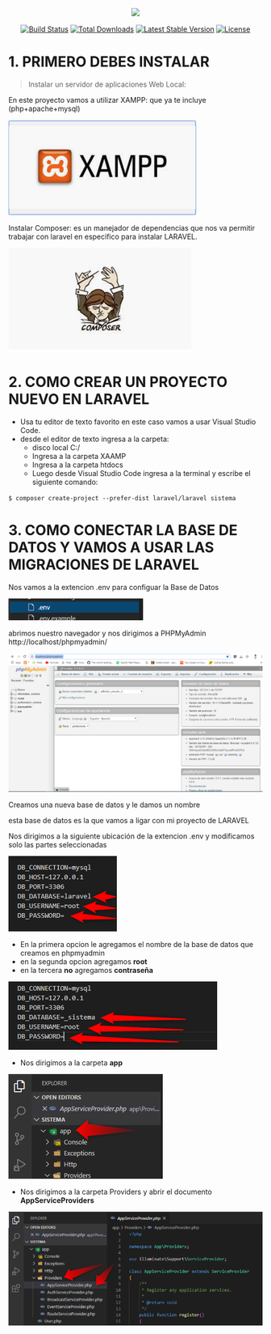 <p align="center"><img src="https://res.cloudinary.com/dtfbvvkyp/image/upload/v1566331377/laravel-logolockup-cmyk-red.svg" width="400"></p>

<p align="center">
<a href="https://travis-ci.org/laravel/framework"><img src="https://travis-ci.org/laravel/framework.svg" alt="Build Status"></a>
<a href="https://packagist.org/packages/laravel/framework"><img src="https://poser.pugx.org/laravel/framework/d/total.svg" alt="Total Downloads"></a>
<a href="https://packagist.org/packages/laravel/framework"><img src="https://poser.pugx.org/laravel/framework/v/stable.svg" alt="Latest Stable Version"></a>
<a href="https://packagist.org/packages/laravel/framework"><img src="https://poser.pugx.org/laravel/framework/license.svg" alt="License"></a>
</p>

# 1. PRIMERO DEBES INSTALAR 

>Instalar un servidor de aplicaciones Web Local:

En este proyecto vamos a utilizar XAMPP: que ya te incluye (php+apache+mysql)

![](imgxampp.png)

Instalar Composer:
es un manejador de dependencias que nos va permitir trabajar con laravel
en especifico para instalar LARAVEL.

![](imgcomposer.png)

# 2. COMO CREAR UN PROYECTO NUEVO EN LARAVEL

 <ul>
        <li>Usa tu editor de texto favorito en este caso vamos a usar Visual Studio Code.</li>
        <li>desde el editor de texto ingresa a la carpeta: 
        <ul>
        <li>disco local C:/</li>
        <li>Ingresa a la carpeta XAAMP</li>
        <li>Ingresa a la carpeta htdocs</li>
        <li>Luego desde Visual Studio Code ingresa a la terminal y escribe el siguiente comando:</li>
        </li>
        </ul>
         
   </ul>


`$ composer create-project --prefer-dist laravel/laravel sistema`


# 3. COMO CONECTAR LA BASE DE DATOS Y VAMOS A USAR LAS MIGRACIONES DE LARAVEL

Nos vamos a la extencion .env para configuar la Base de Datos

![](imgenv.png)


 abrimos nuestro navegador y nos dirigimos a PHPMyAdmin http://localhost/phpmyadmin/
 
![](phpmyadmin.png)

Creamos una nueva base de datos 
y le damos un nombre

esta base de datos es la que vamos a ligar con mi proyecto de LARAVEL 


Nos dirigimos a la siguiente ubicación de la extencion .env y modificamos solo las partes seleccionadas

![](imgDB.png)

 <ul>
        <li>En la primera opcion le agregamos el nombre de la base de datos que creamos en phpmyadmin </li>
        <li>en la segunda opcion agregamos <strong>root</strong></li>
        <li>en la tercera <strong>no</strong> agregamos <strong>contraseña</strong> </li>
 </ul>

![](BD.png)

<ul>
        <li>Nos dirigimos a la carpeta <strong>app</strong></li>   
</ul>

![](app.png)

<ul>
 <li>Nos dirigimos a la carpeta Providers y abrir el documento <strong>AppServiceProviders</strong></li> 
</ul>

![](providers.png)











